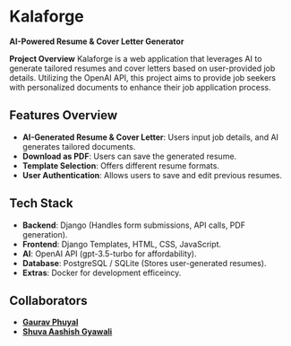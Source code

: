 # Kalaforge
**AI-Powered Resume & Cover Letter Generator**

**Project Overview**
Kalaforge is a web application that leverages AI to generate tailored resumes and cover letters based on user-provided job details. Utilizing the OpenAI API, this project aims to provide job seekers with personalized documents to enhance their job application process.



## **Features Overview**
- **AI-Generated Resume & Cover Letter**: Users input job details, and AI generates tailored documents.
- **Download as PDF**: Users can save the generated resume.
- **Template Selection**: Offers different resume formats.
- **User Authentication**: Allows users to save and edit previous resumes.

## **Tech Stack**
- **Backend**: Django (Handles form submissions, API calls, PDF generation).
- **Frontend**: Django Templates, HTML, CSS, JavaScript.
- **AI**: OpenAI API (gpt-3.5-turbo for affordability).
- **Database**: PostgreSQL / SQLite (Stores user-generated resumes).
- **Extras**: Docker for development efficeincy.

## **Collaborators**
- **[Gaurav Phuyal]("https://github.com/phuyalgaurav")**
- **[Shuva Aashish Gyawali]("https://github.com/shuvaaashish")**
